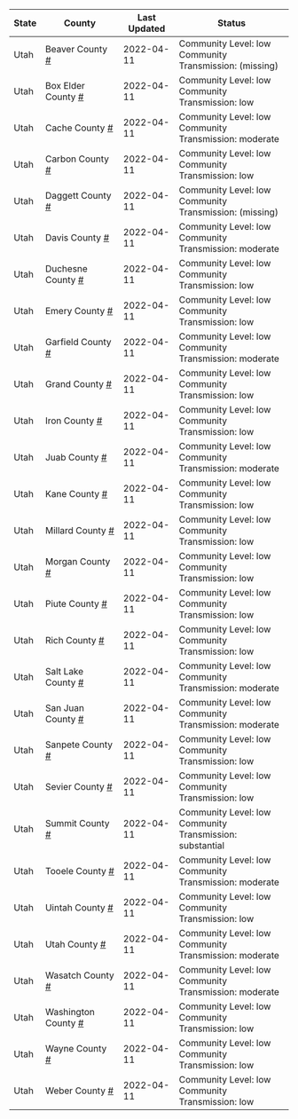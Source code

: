 State | County | Last Updated | Status
--- | --- | --- | --- 
Utah | Beaver County <a href="#beaver_county">#</a> | 2022-04-11 | <a name="beaver_county"></a>Community Level: low<br/>Community Transmission: (missing)
Utah | Box Elder County <a href="#box_elder_county">#</a> | 2022-04-11 | <a name="box_elder_county"></a>Community Level: low<br/>Community Transmission: low
Utah | Cache County <a href="#cache_county">#</a> | 2022-04-11 | <a name="cache_county"></a>Community Level: low<br/>Community Transmission: moderate
Utah | Carbon County <a href="#carbon_county">#</a> | 2022-04-11 | <a name="carbon_county"></a>Community Level: low<br/>Community Transmission: low
Utah | Daggett County <a href="#daggett_county">#</a> | 2022-04-11 | <a name="daggett_county"></a>Community Level: low<br/>Community Transmission: (missing)
Utah | Davis County <a href="#davis_county">#</a> | 2022-04-11 | <a name="davis_county"></a>Community Level: low<br/>Community Transmission: moderate
Utah | Duchesne County <a href="#duchesne_county">#</a> | 2022-04-11 | <a name="duchesne_county"></a>Community Level: low<br/>Community Transmission: low
Utah | Emery County <a href="#emery_county">#</a> | 2022-04-11 | <a name="emery_county"></a>Community Level: low<br/>Community Transmission: low
Utah | Garfield County <a href="#garfield_county">#</a> | 2022-04-11 | <a name="garfield_county"></a>Community Level: low<br/>Community Transmission: moderate
Utah | Grand County <a href="#grand_county">#</a> | 2022-04-11 | <a name="grand_county"></a>Community Level: low<br/>Community Transmission: low
Utah | Iron County <a href="#iron_county">#</a> | 2022-04-11 | <a name="iron_county"></a>Community Level: low<br/>Community Transmission: low
Utah | Juab County <a href="#juab_county">#</a> | 2022-04-11 | <a name="juab_county"></a>Community Level: low<br/>Community Transmission: moderate
Utah | Kane County <a href="#kane_county">#</a> | 2022-04-11 | <a name="kane_county"></a>Community Level: low<br/>Community Transmission: low
Utah | Millard County <a href="#millard_county">#</a> | 2022-04-11 | <a name="millard_county"></a>Community Level: low<br/>Community Transmission: low
Utah | Morgan County <a href="#morgan_county">#</a> | 2022-04-11 | <a name="morgan_county"></a>Community Level: low<br/>Community Transmission: low
Utah | Piute County <a href="#piute_county">#</a> | 2022-04-11 | <a name="piute_county"></a>Community Level: low<br/>Community Transmission: low
Utah | Rich County <a href="#rich_county">#</a> | 2022-04-11 | <a name="rich_county"></a>Community Level: low<br/>Community Transmission: low
Utah | Salt Lake County <a href="#salt_lake_county">#</a> | 2022-04-11 | <a name="salt_lake_county"></a>Community Level: low<br/>Community Transmission: moderate
Utah | San Juan County <a href="#san_juan_county">#</a> | 2022-04-11 | <a name="san_juan_county"></a>Community Level: low<br/>Community Transmission: moderate
Utah | Sanpete County <a href="#sanpete_county">#</a> | 2022-04-11 | <a name="sanpete_county"></a>Community Level: low<br/>Community Transmission: low
Utah | Sevier County <a href="#sevier_county">#</a> | 2022-04-11 | <a name="sevier_county"></a>Community Level: low<br/>Community Transmission: low
Utah | Summit County <a href="#summit_county">#</a> | 2022-04-11 | <a name="summit_county"></a>Community Level: low<br/>Community Transmission: substantial
Utah | Tooele County <a href="#tooele_county">#</a> | 2022-04-11 | <a name="tooele_county"></a>Community Level: low<br/>Community Transmission: moderate
Utah | Uintah County <a href="#uintah_county">#</a> | 2022-04-11 | <a name="uintah_county"></a>Community Level: low<br/>Community Transmission: low
Utah | Utah County <a href="#utah_county">#</a> | 2022-04-11 | <a name="utah_county"></a>Community Level: low<br/>Community Transmission: moderate
Utah | Wasatch County <a href="#wasatch_county">#</a> | 2022-04-11 | <a name="wasatch_county"></a>Community Level: low<br/>Community Transmission: moderate
Utah | Washington County <a href="#washington_county">#</a> | 2022-04-11 | <a name="washington_county"></a>Community Level: low<br/>Community Transmission: low
Utah | Wayne County <a href="#wayne_county">#</a> | 2022-04-11 | <a name="wayne_county"></a>Community Level: low<br/>Community Transmission: low
Utah | Weber County <a href="#weber_county">#</a> | 2022-04-11 | <a name="weber_county"></a>Community Level: low<br/>Community Transmission: low

